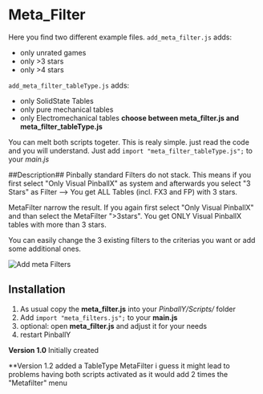 # Meta_Filter


Here you find two different example files.
```add_meta_filter.js``` adds:
- only unrated games
- only >3 stars
- only >4 stars

```add_meta_filter_tableType.js``` adds:
- only SolidState Tables
- only pure mechanical tables
- only Electromechanical tables
**choose between meta_filter.js and meta_filter_tableType.js**

You can melt both scripts togeter. This is realy simple. just read the code and you will understand.
Just add ```import "meta_filter_tableType.js";``` to your *main.js*

##Description##
Pinbally standard Filters do not stack. This means if you first select "Only Visual PinballX" as system
and afterwards you select "3 Stars" as Filter --> You get ALL Tables (incl. FX3 and FP) with 3 stars.

MetaFilter narrow the result. If you again first select "Only Visual PinballX" and than select the MetaFilter ">3stars".
You get ONLY Visual PinballX tables with more than 3 stars.

You can easily change the 3 existing filters to the criterias you want or add some additional ones.


![Add meta Filters](https://github.com/worksasdesigned/PinballY_scrips/blob/Master/meta_filters/meta_filter.png)


## Installation ##
1. As usual copy the **meta_filter.js** into your *PinballY/Scripts/* folder
2. Add ```import "meta_filters.js";``` to your **main.js**
3. optional: open **meta_filter.js** and adjust it for your needs
4. restart PinballY



**Version 1.0**
Initially created

**Version 1.2
added a TableType MetaFilter
i guess it might lead to problems having both scripts activated as it would add 2 times the "Metafilter" menu





